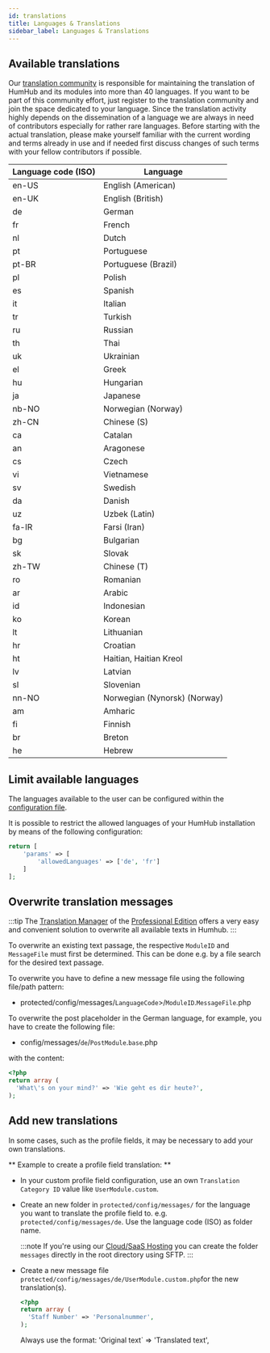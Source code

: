 ```yaml
---
id: translations
title: Languages & Translations
sidebar_label: Languages & Translations
---
```




Available translations
----------------------

Our [translation community](https://translate.humhub.org) is responsible for maintaining the translation of HumHub and its modules into more than 40 languages. If you want to be part of this community effort, just register to the translation community and join the space dedicated to your language. Since the translation activity highly depends on the dissemination of a language we are always in need of contributors especially for rather rare languages. Before starting with the actual translation, please make yourself familiar with the current wording and terms already in use and if needed first discuss changes of such terms with your fellow contributors if possible.

| Language code (ISO)    | Language                                                                  |
| ---------------------- | --------------------------------------------------------------------------|
| en-US                  | English (American)                                                        |
| en-UK                  | English (British)                                                         |
| de                     | German                                                                    |
| fr                     | French                                                                    |
| nl                     | Dutch                                                                     |
| pt                     | Portuguese                                                                |
| pt-BR                  | Portuguese (Brazil)                                                       |
| pl                     | Polish                                                                    |
| es                     | Spanish                                                                   |
| it                     | Italian                                                                   |
| tr                     | Turkish                                                                   |
| ru                     | Russian                                                                   |
| th                     | Thai                                                                      |
| uk                     | Ukrainian                                                                 |
| el                     | Greek                                                                     |
| hu                     | Hungarian                                                                 |
| ja                     | Japanese                                                                  |
| nb-NO                       | Norwegian (Norway)                                                   |
| zh-CN                       | 	Chinese (S)                                                        |
| ca                       | Catalan                                                                 |
| an                       | Aragonese                                                               |
| cs                       | Czech                                                                   |
| vi                       | Vietnamese                                                              |
| sv                       | Swedish                                                                 |
| da                       | Danish                                                                  |
| uz                       | Uzbek (Latin)                                                           |
| fa-IR                    | Farsi (Iran)                                                            |
| bg                       | Bulgarian                                                               |
| sk                       | Slovak                                                                  |
| zh-TW                       | Chinese (T)                                                          |
| ro                       | Romanian                                                                |
| ar                       | Arabic                                                                  |
| id                       | Indonesian                                                              |
| ko                      | Korean                                                                   |
| lt                       | Lithuanian                                                              |
| hr                       | Croatian                                                                |
| ht                       | Haitian, Haitian Kreol                                                  |
| lv                        | Latvian                                                                |
| sl                       | Slovenian                                                               |
| nn-NO                       | Norwegian (Nynorsk) (Norway)                                         |
| am                       | Amharic                                                                 |
| fi                       | Finnish                                                                 |
| br                       | Breton                                                                  |
| he                       | Hebrew                                                                  |




Limit available languages
-------------------------

The languages available to the user can be configured within the [configuration file](advanced-configuration.md). 

It is possible to restrict the allowed languages of your HumHub installation by means of the following configuration:

```php
return [
    'params' => [
        'allowedLanguages' => ['de', 'fr']
    ]
];
```

Overwrite translation messages
------------------------------

:::tip
The [Translation Manager](https://www.humhub.com/en/marketplace/translation-manager/) of the [Professional Edition](../professional-edition/intro.md) offers a very easy and convenient solution to overwrite all available texts in Humhub.
:::


To overwrite an existing text passage, the respective `ModuleID` and `MessageFile`  must first be determined.
This can be done e.g. by a file search for the desired text passage.

To overwrite you have to define a new message file using the following file/path pattern:

- protected/config/messages/`LanguageCode`>/`ModuleID`.`MessageFile`.php

To overwrite the post placeholder in the German language, for example, you have to create the following file:

- config/messages/`de`/`PostModule`.`base`.php

with the content:

```php
<?php
return array (
  'What\'s on your mind?' => 'Wie geht es dir heute?',
);
```


Add new translations
--------------------

In some cases, such as the profile fields, it may be necessary to add your own translations.

** Example to create a profile field translation: **

- In your custom profile field configuration, use an own `Translation Category ID` value like `UserModule.custom`.

- Create an new folder in `protected/config/messages/` for the language you want to translate the profile field to. e.g. `protected/config/messages/de`. Use the language code (ISO) as folder name.

  :::note
  If you're using our [Cloud/SaaS Hosting](../professional-edition/saas.md) you can create the folder `messages` directly in the root directory using SFTP.
  :::

- Create a new message file `protected/config/messages/de/UserModule.custom.php`for the new translation(s).

  ```php
  <?php
  return array (
    'Staff Number' => 'Personalnummer',
  );
  ```
   
  Always use the format: 'Original text` => 'Translated text',   
   